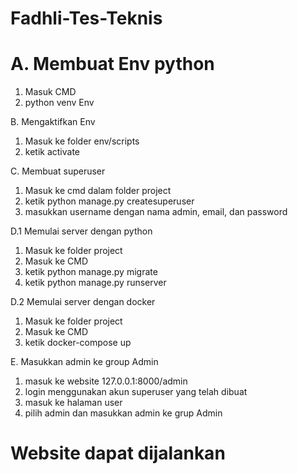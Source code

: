 # Fadhli-Tes-Teknis

<h1>A. Membuat Env python</h1>
    <ol>
        <li>Masuk CMD</li>
        <li>python venv Env</li>
    </ol>

B. Mengaktifkan Env
    <ol>
        <li>Masuk ke folder env/scripts</li>
        <li>ketik activate</li>
    </ol>

C. Membuat superuser
    <ol>
        <li>Masuk ke cmd dalam folder project</li>
        <li>ketik python manage.py createsuperuser</li>
        <li>masukkan username dengan nama admin, email, dan password</li>
    </ol>
D.1 Memulai server dengan python
    <ol>
        <li>Masuk ke folder project</li>
        <li>Masuk ke CMD</li>
        <li>ketik python manage.py migrate</li>
        <li>ketik python manage.py runserver</li>
    </ol>
D.2 Memulai server dengan docker
    <ol>
        <li>Masuk ke folder project</li>
        <li>Masuk ke CMD</li>
        <li>ketik docker-compose up</li>
    </ol>
E. Masukkan admin ke group Admin
    <ol>
        <li>masuk ke website 127.0.0.1:8000/admin</li>
        <li>login menggunakan akun superuser yang telah dibuat</li>
        <li>masuk ke halaman user</li>
        <li>pilih admin dan masukkan admin ke grup Admin</li>
    </ol>
# Website dapat dijalankan